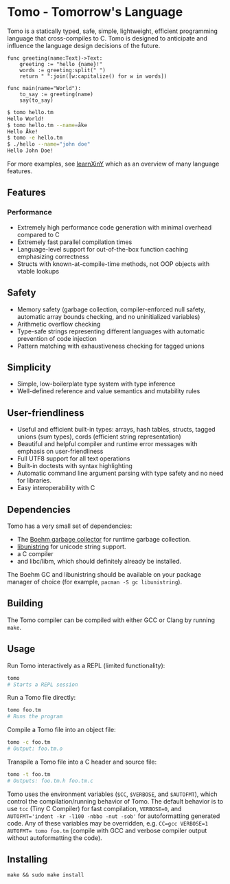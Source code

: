 # Tomo - Tomorrow's Language

Tomo is a statically typed, safe, simple, lightweight, efficient programming
language that cross-compiles to C. Tomo is designed to anticipate and influence
the language design decisions of the future.

```
func greeting(name:Text)->Text:
	greeting := "hello {name}!"
	words := greeting:split(" ")
	return " ":join([w:capitalize() for w in words])

func main(name="World"):
	to_say := greeting(name)
	say(to_say)
```

```bash
$ tomo hello.tm
Hello World!
$ tomo hello.tm --name=åke
Hello Åke!
$ tomo -e hello.tm
$ ./hello --name="john doe"
Hello John Doe!
```

For more examples, see [learnXinY](/learnxiny.tm) which as an overview of many
language features.

## Features

### Performance
- Extremely high performance code generation with minimal overhead compared to C
- Extremely fast parallel compilation times
- Language-level support for out-of-the-box function caching emphasizing
	correctness
- Structs with known-at-compile-time methods, not OOP objects with vtable
	lookups

## Safety
- Memory safety (garbage collection, compiler-enforced null safety, automatic
	array bounds checking, and no uninitialized variables)
- Arithmetic overflow checking
- Type-safe strings representing different languages with automatic prevention
	of code injection
- Pattern matching with exhaustiveness checking for tagged unions

## Simplicity
- Simple, low-boilerplate type system with type inference
- Well-defined reference and value semantics and mutability rules

## User-friendliness
- Useful and efficient built-in types: arrays, hash tables, structs, tagged
	unions (sum types), cords (efficient string representation)
- Beautiful and helpful compiler and runtime error messages with emphasis on
	user-friendliness
- Full UTF8 support for all text operations
- Built-in doctests with syntax highlighting
- Automatic command line argument parsing with type safety and no need for
	libraries.
- Easy interoperability with C

## Dependencies

Tomo has a very small set of dependencies:

- The [Boehm garbage collector](https://www.hboehm.info/gc/) for runtime
	garbage collection.
- [libunistring](https://www.gnu.org/software/libunistring/) for unicode
	string support.
- a C compiler
- and libc/libm, which should definitely already be installed.

The Boehm GC and libunistring should be available on your package manager of
choice (for example, `pacman -S gc libunistring`).

## Building

The Tomo compiler can be compiled with either GCC or Clang by running `make`.

## Usage

Run Tomo interactively as a REPL (limited functionality):

```bash
tomo
# Starts a REPL session
```

Run a Tomo file directly:

```bash
tomo foo.tm
# Runs the program
```

Compile a Tomo file into an object file:

```bash
tomo -c foo.tm
# Output: foo.tm.o
```

Transpile a Tomo file into a C header and source file:
```bash
tomo -t foo.tm
# Outputs: foo.tm.h foo.tm.c
```

Tomo uses the environment variables (`$CC`, `$VERBOSE`, and `$AUTOFMT`), which
control the compilation/running behavior of Tomo. The default behavior is to
use `tcc` (Tiny C Compiler) for fast compilation, `VERBOSE=0`, and
`AUTOFMT='indent -kr -l100 -nbbo -nut -sob'` for autoformatting generated code.
Any of these variables may be overridden, e.g. `CC=gcc VERBOSE=1 AUTOFMT= tomo
foo.tm` (compile with GCC and verbose compiler output without autoformatting
the code).

## Installing

```
make && sudo make install
```

